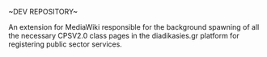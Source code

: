 ~DEV REPOSITORY~

An extension for MediaWiki responsible for the background spawning of all the necessary CPSV2.0 class pages in the diadikasies.gr platform for registering public sector services.
